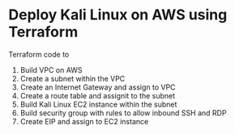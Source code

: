 # Deploy Kali Linux on AWS using Terraform

Terraform code to 

1. Build VPC on AWS
2. Create a subnet within the VPC
3. Create an Internet Gateway and assign to VPC
4. Create a route table and assignit to the subnet
5. Build Kali Linux EC2 instance within the subnet
6. Build security group with rules to allow inbound SSH and RDP
7. Create EIP and assign to EC2 instance
